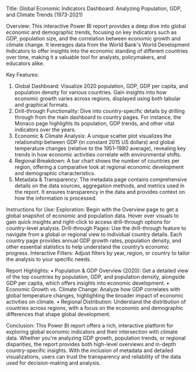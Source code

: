 Title: Global Economic Indicators Dashboard: Analyzing Population, GDP, and Climate Trends (1973-2021)

Overview:
This interactive Power BI report provides a deep dive into global economic and demographic trends, focusing on key indicators such as GDP, population size, and the correlation between economic growth and climate change. It leverages data from the World Bank's World Development Indicators to offer insights into the economic standing of different countries over time, making it a valuable tool for analysts, policymakers, and educators alike.

Key Features:
1.	Global Dashboard:
Visualize 2020 population, GDP, GDP per capita, and population density for various countries.
Gain insights into how economic growth varies across regions, displayed using both tabular and graphical formats.
2.	Drill-through Functionality:
Dive into country-specific details by drilling through from the main dashboard to country pages. For instance, the Monaco page highlights its population, GDP trends, and other vital indicators over the years.
3.	Economic & Climate Analysis:
A unique scatter plot visualizes the relationship between GDP (in constant 2015 US dollars) and global temperature changes (relative to the 1951–1980 average), revealing key trends in how economic activities correlate with environmental shifts.
4.	Regional Breakdown:
A bar chart shows the number of countries per region, offering a comparative look at regional economic development and demographic characteristics.
5.	Metadata & Transparency:
The metadata page contains comprehensive details on the data sources, aggregation methods, and metrics used in the report. It ensures transparency in the data and provides context on how the information is processed.

Instructions for Use:
 Exploration: Begin with the Overview page to get a global snapshot of economic and population data. Hover over visuals to gain quick insights and right-click to access drill-through options for country-level analysis.
Drill-through Pages: Use the drill-through feature to navigate from a global or regional view to individual country details. Each country page provides annual GDP growth rates, population density, and other essential statistics to help understand the country’s economic progress.
 Interactive Filters: Adjust filters by year, region, or country to tailor the analysis to your specific needs. 

Report Highlights:
•	Population & GDP Overview (2020): Get a detailed view of the top countries by population, GDP, and population density, alongside GDP per capita, which offers insights into economic development.
•	Economic Growth vs. Climate Change: Analyze how GDP correlates with global temperature changes, highlighting the broader impact of economic activities on climate.
•	Regional Distribution: Understand the distribution of countries across regions, with a focus on the economic and demographic differences that shape global development.

Conclusion:
This Power BI report offers a rich, interactive platform for exploring global economic indicators and their intersection with climate data. Whether you're analyzing GDP growth, population trends, or regional disparities, the report provides both high-level overviews and in-depth country-specific insights. With the inclusion of metadata and detailed visualizations, users can trust the transparency and reliability of the data used for decision-making and analysis.



